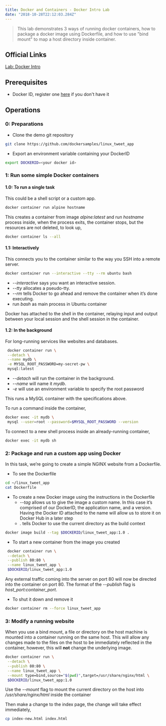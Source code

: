 ```yaml
---
title: Docker and Containers - Docker Intro Lab
date: "2018-10-28T22:12:03.284Z"
---
```


> This lab demonstrates 3 ways of running docker containers,
how to package a docker image using Dockerfile,
and how to use "bind mount" to map a host directory inside container.

## Official Links

[Lab: Docker Intro](https://training.play-with-docker.com/beginner-linux/)


## Prerequisites

- Docker ID, register one [here](https://cloud.docker.com/) if you don't have it

## Operations

### 0: Preparations

- Clone the demo git repository

```bash
git clone https://github.com/dockersamples/linux_tweet_app
```

- Export an environment variable containing your DockerID

```bash
export DOCKERID=<your docker id>
```

### 1: Run some simple Docker containers

#### 1.0: To run a single task

This could be a shell script or a custom app.

```bash
docker container run alpine hostname
```

This creates a container from image _alpine:latest_ and run _hostname_ process inside,
when the process exits, the container stops, but the resources are not deleted, to look up,

```bash
docker container ls --all
``` 

#### 1.1: Interactively 

This connects you to the container similar to the way you SSH into a remote server.

```bash
docker container run --interactive --tty --rm ubuntu bash
```

- _--interactive_ says you want an interactive session.
- _--tty_ allocates a pseudo-tty.
- _--rm_ tells Docker to go ahead and remove the container when it’s done executing.
- run _bash_ as main process in Ubuntu container

Docker has attached to the shell in the container, 
relaying input and output between your local session and the shell session in the container.

#### 1.2: In the background 

For long-running services like websites and databases.

```bash
 docker container run \
 --detach \
 --name mydb \
 -e MYSQL_ROOT_PASSWORD=my-secret-pw \
 mysql:latest
```

- _--detach_ will run the container in the background.
- _--name_ will name it _mydb_.
- _-e_ will use an environment variable to specify the root password

This runs a MySQL container with the specifications above.

To run a command inside the container,

```bash
docker exec -it mydb \
 mysql --user=root --password=$MYSQL_ROOT_PASSWORD --version
```

To connect to a new shell process inside an already-running container,

```bash
docker exec -it mydb sh
```

### 2: Package and run a custom app using Docker

In this task, we’re going to create a simple NGINX website from a Dockerfile.

- To see the Dockerfile

```bash
cd ~/linux_tweet_app
cat Dockerfile
```

- To create a new Docker image using the instructions in the Dockerfile
    - _--tag_ allows us to give the image a custom name. 
    In this case it’s comprised of our DockerID, the application name, and a version. 
    Having the Docker ID attached to the name will allow us to store it on Docker Hub in a later step
    - _._ tells Docker to use the current directory as the build context

```bash
docker image build --tag $DOCKERID/linux_tweet_app:1.0 .
```

- To start a new container from the image you created

```bash
 docker container run \
 --detach \
 --publish 80:80 \
 --name linux_tweet_app \
 $DOCKERID/linux_tweet_app:1.0
```

Any external traffic coming into the server on port 80 will now be directed into the container on port 80.
The format of the _--publish_ flag is *host\_port:container\_port*.

- To shut it down and remove it

```bash
docker container rm --force linux_tweet_app
```

### 3: Modify a running website

When you use a bind mount, a file or directory on the host machine is mounted into a container running on the same host.
This will allow any changes made to the files on the host to be immediately reflected in the container, however,
this will __not__ change the underlying image.

```bash
docker container run \
 --detach \
 --publish 80:80 \
 --name linux_tweet_app \
 --mount type=bind,source="$(pwd)",target=/usr/share/nginx/html \
 $DOCKERID/linux_tweet_app:1.0
```

Use the _--mount_ flag to mount the current directory on the host into _/usr/share/nginx/html_ inside the container

Then make a change to the index page, the change will take effect immediately,

```bash
cp index-new.html index.html
```